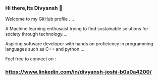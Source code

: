 ### Hi there,Its Divyansh 👋

Welcome to my GitHub profile ....



A Machine learning enthusaist trying to find sustainable solutions for society through technology....



Aspiring software developer with hands on proficiency in programming languages such as C++ and python ....


Feel free to connect on :

### https://www.linkedin.com/in/divyansh-joshi-b0a0a4200/

